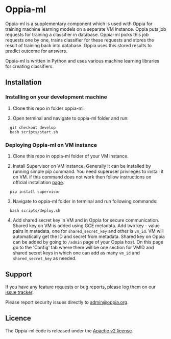 # Oppia-ml

Oppia-ml is a supplementary component which is used with Oppia for training machine learning models on a separate VM instance. Oppia puts job requests for training a classifier in database. Oppia-ml picks this job requests one by one, trains classifier for these requests and stores the result of training back into database. Oppia uses this stored results to predict outcome for answers.
 
Oppia-ml is written in Python and uses various machine learning libraries for creating classifiers.

## Installation

### Installing on your development machine

1. Clone this repo in folder oppia-ml.

2. Open terminal and navigate to oppia-ml folder and run:
  ```
    git checkout develop
    bash scripts/start.sh
  ```

 
### Deploying Oppia-ml on VM instance

1. Clone this repo in oppia-ml folder of your VM instance.

2. Install Supervisor on VM instance. Generally it can be installed by running simple pip command. You need superuser privileges to install it on VM. if this command does not work then follow instructions on official installation [page](http://supervisord.org/installing.html). 
  ```
    pip install supervisor
  ```

3. Navigate to oppia-ml folder in terminal and run following commands:
  ```
    bash scripts/deploy.sh
  ```

4. Add shared secret key in VM and in Oppia for secure communication.
  Shared key on VM is added using GCE metadata. Add two key - value pairs in metadata, one for `shared_secret_key` and other is `vm_id`. VM will automatically get the ID and secret from metadata.
  Shared key on Oppia can be added by going to `/admin` page of your Oppia host. On this page go to the 'Config' tab where there will be one section for VMID and shared secret keys in which one can add as many `vm_id` and `shared_secret_key` as needed.

## Support
If you have any feature requests or bug reports, please log them on our [issue tracker](https://github.com/oppia/oppia-ml/issues/new?title=Describe%20your%20feature%20request%20or%20bug%20report%20succinctly&body=If%20you%27d%20like%20to%20propose%20a%20feature,%20describe%20what%20you%27d%20like%20to%20see.%0A%0AIf%20you%27re%20reporting%20a%20bug,%20please%20be%20sure%20to%20include%20the%20expected%20behaviour,%20the%20observed%20behaviour,%20and%20steps%20to%20reproduce%20the%20problem.%20Console%20copy-pastes%20and%20any%20background%20on%20the%20environment%20would%20also%20be%20helpful.%0A%0AThanks!).
 
Please report security issues directly to admin@oppia.org.
 
## Licence
The Oppia-ml code is released under the [Apache v2 license](https://github.com/oppia/oppia-ml/blob/master/LICENSE).
